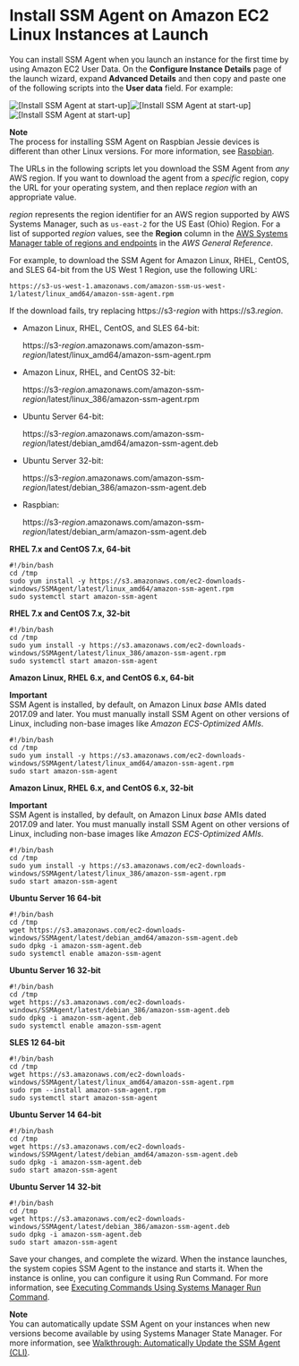 # Install SSM Agent on Amazon EC2 Linux Instances at Launch<a name="sysman-install-startup-linux"></a>

You can install SSM Agent when you launch an instance for the first time by using Amazon EC2 User Data\. On the **Configure Instance Details** page of the launch wizard, expand **Advanced Details** and then copy and paste one of the following scripts into the **User data** field\. For example:

![\[Install SSM Agent at start-up\]](http://docs.aws.amazon.com/systems-manager/latest/userguide/images/runcommand-linux-userdata.png)![\[Install SSM Agent at start-up\]](http://docs.aws.amazon.com/systems-manager/latest/userguide/)![\[Install SSM Agent at start-up\]](http://docs.aws.amazon.com/systems-manager/latest/userguide/)

**Note**  
The process for installing SSM Agent on Raspbian Jessie devices is different than other Linux versions\. For more information, see [Raspbian](sysman-manual-agent-install.md#agent-install-raspbianjessie)\.

The URLs in the following scripts let you download the SSM Agent from *any* AWS region\. If you want to download the agent from a *specific* region, copy the URL for your operating system, and then replace *region* with an appropriate value\.

*region* represents the region identifier for an AWS region supported by AWS Systems Manager, such as `us-east-2` for the US East \(Ohio\) Region\. For a list of supported *region* values, see the **Region** column in the [AWS Systems Manager table of regions and endpoints](http://docs.aws.amazon.com/general/latest/gr/rande.html#ssm_region) in the *AWS General Reference*\.

For example, to download the SSM Agent for Amazon Linux, RHEL, CentOS, and SLES 64\-bit from the US West 1 Region, use the following URL:

```
https://s3-us-west-1.amazonaws.com/amazon-ssm-us-west-1/latest/linux_amd64/amazon-ssm-agent.rpm 
```

If the download fails, try replacing https://s3\-*region* with https://s3\.*region*\.

+ Amazon Linux, RHEL, CentOS, and SLES 64\-bit:

  https://s3\-*region*\.amazonaws\.com/amazon\-ssm\-*region*/latest/linux\_amd64/amazon\-ssm\-agent\.rpm 

+ Amazon Linux, RHEL, and CentOS 32\-bit:

  https://s3\-*region*\.amazonaws\.com/amazon\-ssm\-*region*/latest/linux\_386/amazon\-ssm\-agent\.rpm

+ Ubuntu Server 64\-bit:

  https://s3\-*region*\.amazonaws\.com/amazon\-ssm\-*region*/latest/debian\_amd64/amazon\-ssm\-agent\.deb

+ Ubuntu Server 32\-bit:

  https://s3\-*region*\.amazonaws\.com/amazon\-ssm\-*region*/latest/debian\_386/amazon\-ssm\-agent\.deb

+ Raspbian:

  https://s3\-*region*\.amazonaws\.com/amazon\-ssm\-*region*/latest/debian\_arm/amazon\-ssm\-agent\.deb

**RHEL 7\.x and CentOS 7\.x, 64\-bit**

```
#!/bin/bash
cd /tmp
sudo yum install -y https://s3.amazonaws.com/ec2-downloads-windows/SSMAgent/latest/linux_amd64/amazon-ssm-agent.rpm
sudo systemctl start amazon-ssm-agent
```

**RHEL 7\.x and CentOS 7\.x, 32\-bit**

```
#!/bin/bash
cd /tmp
sudo yum install -y https://s3.amazonaws.com/ec2-downloads-windows/SSMAgent/latest/linux_386/amazon-ssm-agent.rpm
sudo systemctl start amazon-ssm-agent
```

**Amazon Linux, RHEL 6\.x, and CentOS 6\.x, 64\-bit**

**Important**  
SSM Agent is installed, by default, on Amazon Linux *base* AMIs dated 2017\.09 and later\.
You must manually install SSM Agent on other versions of Linux, including non\-base images like *Amazon ECS\-Optimized AMIs*\.

```
#!/bin/bash
cd /tmp
sudo yum install -y https://s3.amazonaws.com/ec2-downloads-windows/SSMAgent/latest/linux_amd64/amazon-ssm-agent.rpm
sudo start amazon-ssm-agent
```

**Amazon Linux, RHEL 6\.x, and CentOS 6\.x, 32\-bit**

**Important**  
SSM Agent is installed, by default, on Amazon Linux *base* AMIs dated 2017\.09 and later\.
You must manually install SSM Agent on other versions of Linux, including non\-base images like *Amazon ECS\-Optimized AMIs*\.

```
#!/bin/bash
cd /tmp
sudo yum install -y https://s3.amazonaws.com/ec2-downloads-windows/SSMAgent/latest/linux_386/amazon-ssm-agent.rpm
sudo start amazon-ssm-agent
```

**Ubuntu Server 16 64\-bit**

```
#!/bin/bash
cd /tmp			
wget https://s3.amazonaws.com/ec2-downloads-windows/SSMAgent/latest/debian_amd64/amazon-ssm-agent.deb
sudo dpkg -i amazon-ssm-agent.deb
sudo systemctl enable amazon-ssm-agent
```

**Ubuntu Server 16 32\-bit**

```
#!/bin/bash
cd /tmp			
wget https://s3.amazonaws.com/ec2-downloads-windows/SSMAgent/latest/debian_386/amazon-ssm-agent.deb
sudo dpkg -i amazon-ssm-agent.deb
sudo systemctl enable amazon-ssm-agent
```

**SLES 12 64\-bit**

```
#!/bin/bash
cd /tmp
wget https://s3.amazonaws.com/ec2-downloads-windows/SSMAgent/latest/linux_amd64/amazon-ssm-agent.rpm
sudo rpm --install amazon-ssm-agent.rpm
sudo systemctl start amazon-ssm-agent
```

**Ubuntu Server 14 64\-bit**

```
#!/bin/bash
cd /tmp			
wget https://s3.amazonaws.com/ec2-downloads-windows/SSMAgent/latest/debian_amd64/amazon-ssm-agent.deb
sudo dpkg -i amazon-ssm-agent.deb
sudo start amazon-ssm-agent
```

**Ubuntu Server 14 32\-bit**

```
#!/bin/bash
cd /tmp			
wget https://s3.amazonaws.com/ec2-downloads-windows/SSMAgent/latest/debian_386/amazon-ssm-agent.deb
sudo dpkg -i amazon-ssm-agent.deb
sudo start amazon-ssm-agent
```

Save your changes, and complete the wizard\. When the instance launches, the system copies SSM Agent to the instance and starts it\. When the instance is online, you can configure it using Run Command\. For more information, see [Executing Commands Using Systems Manager Run Command](run-command.md)\.

**Note**  
You can automatically update SSM Agent on your instances when new versions become available by using Systems Manager State Manager\. For more information, see [Walkthrough: Automatically Update the SSM Agent \(CLI\)](sysman-state-cli.md)\.